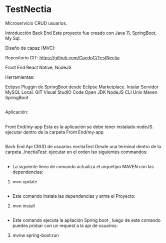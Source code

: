 # TestNectia

Microservicio CRUD usuarios.

Introducción
Back End
Este proyecto fue creado con Java 11, SpringBoot, My Sql.


Diseño de capaz (MVC):

Repositorio GIT: https://github.com/GaedoC/TestNectia

Front End
React Native, NodeJS

Herramientas:

Eclipse
Pluggin de SpringBoot desde Eclipse Marketplace.
Intalar Servidor MySQL Local.
GIT
Visual StudIO Code
Open JDK
NodeJS
CLI Unix
Maven
SpringBoot
##
Aplicación:
##
Front End/my-app Esta es la aplicación se debe tener instalado nodeJS.
ejecutar dentro de la carpeta Front End/my-app
##
Back End
 Api CRUD de usuarios nectiaTest
    Desde una terminal dentro de la carpeta ./nectiaTest: ejecutar en el orden lso siguientes commandos: 
##
- La siguiente línea de comando actualiza el arquetipo MAVEN con las dependencias:
1. mvn update
##
- Este comando Instala las dependencias y arma el Proyecto:
2. mvn install
##
- Este comando ejecuta la apliación Spring boot , luego de este comando puedes probar con un request a la api de usuarios: 
3. mvnw spring-boot:run



